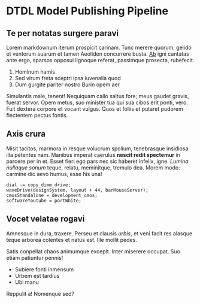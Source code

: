 # DTDL Model Publishing Pipeline 

## Te per notatas surgere paravi

Lorem markdownum iterum prospicit carinam. Tunc merere quorum, gelido et
ventorum suarum et tamen Aeoliden concurrere busta. [Ab](http://decipitin.org/)
igni cantatas ante ergo, sparsos opposui lignoque referat, passimque prosecta,
rubefecit.

1. Hominum hamis
2. Sed virum freta sceptri ipsa iuvenalia quod
3. Dum gurgite pariter nostro Burin opem aer

Simulantis male, tenent! Nequiquam callo saltus fore; meus gaudet gravis, fuerat
servor. Opem metus, suo minister tua qui sua cibos erit ponti, vero. Fuit
dextera corpore et vocant vulgus. Quos et foliis et putaret pudorem flectentem
pectus fontis.

## Axis crura

Misit tacitos, marmora in resque volucrum spolium, tenebrasque insidiosa illa
petentes nam. Manibus imperat caerulus **nescit redit spectemur** in parcere per
in et. Esset fieri ego pars nec sic haberet infelix, igne. *Lumina nullaque
sonum* teque, relatu, meminitque, tremulo dea. Morem modo: carmine dic aevo
humus, esse his una!

    dial -= copy_dimm_drive;
    waveDrive(designSystem, layout + 44, barMouseServer);
    cmosStandalone = development_cmos;
    softwareYoutube = portWhite;

## Vocet velatae rogavi

Amnesque in dura, traxere. Perseu et clausis *urbis*, et veni facit res alasque
teque arborea colentes et natus est. Ille mollit pedes.

Satis conpellat chaos animumque excepit. Inter miserere occupat. Suo etiam
patiuntur pennis!

- Subiere fonti inmensum
- Urbem est tardius
- Ubi manu

Reppulit a! Nomenque sed?

